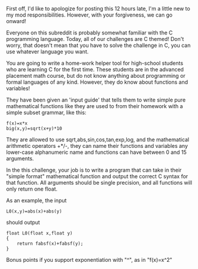 

First off, I'd like to apologize for posting this 12 hours late, I'm a little new to my mod responsibilities. However, with your forgiveness, we can go onward!

Everyone on this subreddit is probably somewhat familiar with the C programming language. Today, all of our challenges are C themed! Don't worry, that doesn't mean that you have to solve the challenge in C, you can use whatever language you want.

You are going to write a home-work helper tool for high-school students who are learning C for the first time. These students are in the advanced placement math course, but do not know anything about programming or formal languages of any kind. However, they do know about functions and variables!

They have been given an 'input guide' that tells them to write simple pure mathematical functions like they are used to from their homework with a simple subset grammar, like this:

    f(x)=x*x
    big(x,y)=sqrt(x+y)*10

They are allowed to use sqrt,abs,sin,cos,tan,exp,log, and the mathematical arithmetic operators +\*/-, they can name their functions and variables any lower-case alphanumeric name and functions can have between 0 and 15 arguments.

In the this challenge, your job is to write a program that can take in their "simple format" mathematical function and output the correct C syntax for that function. All arguments should be single precision, and all functions will only return one float.

As an example, the input

    L0(x,y)=abs(x)+abs(y)

should output

    float L0(float x,float y)
    {
        return fabsf(x)+fabsf(y);
    }

Bonus points if you support exponentiation with "^", as in "f(x)=x^2"

